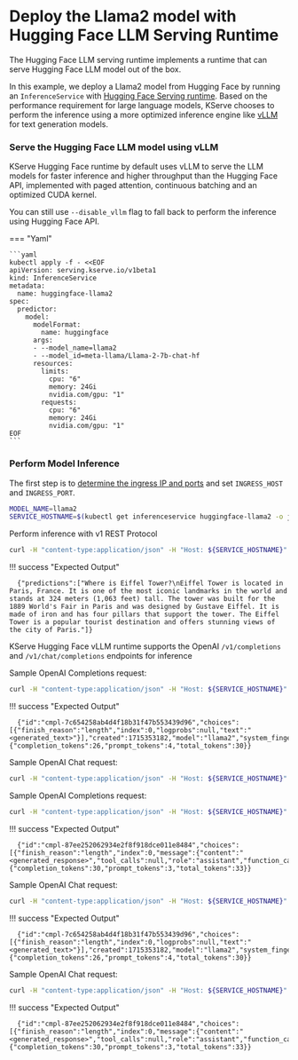 # Deploy the Llama2 model with Hugging Face LLM Serving Runtime
The Hugging Face LLM serving runtime implements a runtime that can serve Hugging Face LLM model out of the box. 

In this example, we deploy a Llama2 model from Hugging Face by running an `InferenceService` with [Hugging Face Serving runtime](https://github.com/kserve/kserve/tree/master/python/huggingfaceserver). Based on the performance requirement for large language models, KServe chooses to perform the inference using a more optimized inference engine like [vLLM](https://github.com/vllm-project/vllm) for text generation models.

### Serve the Hugging Face LLM model using vLLM

KServe Hugging Face runtime by default uses vLLM to serve the LLM models for faster inference and higher throughput than the Hugging Face API, implemented with paged attention, continuous batching and an optimized CUDA kernel. 

You can still use `--disable_vllm` flag to fall back to perform the inference using Hugging Face API.


=== "Yaml"

    ```yaml
    kubectl apply -f - <<EOF
    apiVersion: serving.kserve.io/v1beta1
    kind: InferenceService
    metadata:
      name: huggingface-llama2
    spec:
      predictor:
        model:
          modelFormat:
            name: huggingface
          args:
          - --model_name=llama2
          - --model_id=meta-llama/Llama-2-7b-chat-hf
          resources:
            limits:
              cpu: "6"
              memory: 24Gi
              nvidia.com/gpu: "1"
            requests:
              cpu: "6"
              memory: 24Gi
              nvidia.com/gpu: "1"
    EOF
    ```

### Perform Model Inference

The first step is to [determine the ingress IP and ports](../../../../get_started/first_isvc.md#4-determine-the-ingress-ip-and-ports) and set `INGRESS_HOST` and `INGRESS_PORT`.

```bash
MODEL_NAME=llama2
SERVICE_HOSTNAME=$(kubectl get inferenceservice huggingface-llama2 -o jsonpath='{.status.url}' | cut -d "/" -f 3)
```

Perform inference with v1 REST Protocol

```bash
curl -H "content-type:application/json" -H "Host: ${SERVICE_HOSTNAME}" -v http://${INGRESS_HOST}:${INGRESS_PORT}/v1/models/${MODEL_NAME}:predict -d '{"instances": ["Where is Eiffel Tower?"] }'
```

!!! success "Expected Output"

  ```{ .bash .no-copy }
    {"predictions":["Where is Eiffel Tower?\nEiffel Tower is located in Paris, France. It is one of the most iconic landmarks in the world and stands at 324 meters (1,063 feet) tall. The tower was built for the 1889 World's Fair in Paris and was designed by Gustave Eiffel. It is made of iron and has four pillars that support the tower. The Eiffel Tower is a popular tourist destination and offers stunning views of the city of Paris."]}
  ```

KServe Hugging Face vLLM runtime supports the OpenAI `/v1/completions` and `/v1/chat/completions` endpoints for inference

Sample OpenAI Completions request:

```bash
curl -H "content-type:application/json" -H "Host: ${SERVICE_HOSTNAME}" -v http://${INGRESS_HOST}:${INGRESS_PORT}/openai/v1/completions -d '{"model": "${MODEL_NAME}", "prompt": "<prompt>", "stream":false, "max_tokens": 30 }'
```

!!! success "Expected Output"

  ```{ .bash .no-copy }
    {"id":"cmpl-7c654258ab4d4f18b31f47b553439d96","choices":[{"finish_reason":"length","index":0,"logprobs":null,"text":"<generated_text>"}],"created":1715353182,"model":"llama2","system_fingerprint":null,"object":"text_completion","usage":{"completion_tokens":26,"prompt_tokens":4,"total_tokens":30}}
  ```

Sample OpenAI Chat request:

```bash
curl -H "content-type:application/json" -H "Host: ${SERVICE_HOSTNAME}" -v http://${INGRESS_HOST}:${INGRESS_PORT}/openai/v1/chat/completions -d '{"model": "${MODEL_NAME}", "messages": [{"role": "user","content": "<message>"}], "stream":false }'
```

Sample OpenAI Completions request:

```bash
curl -H "content-type:application/json" -H "Host: ${SERVICE_HOSTNAME}" -v http://${INGRESS_HOST}:${INGRESS_PORT}/openai/v1/completions -d '{"model": "${MODEL_NAME}", "prompt": "<prompt>", "stream":false, "max_tokens": 30 }'
```
!!! success "Expected Output"

  ```{ .bash .no-copy }
    {"id":"cmpl-87ee252062934e2f8f918dce011e8484","choices":[{"finish_reason":"length","index":0,"message":{"content":"<generated_response>","tool_calls":null,"role":"assistant","function_call":null},"logprobs":null}],"created":1715353461,"model":"llama2","system_fingerprint":null,"object":"chat.completion","usage":{"completion_tokens":30,"prompt_tokens":3,"total_tokens":33}}
  ```

Sample OpenAI Chat request:

```bash
curl -H "content-type:application/json" -H "Host: ${SERVICE_HOSTNAME}" -v http://${INGRESS_HOST}:${INGRESS_PORT}/v1/models/${MODEL_NAME}:predict -d '{"instances": ["Where is Eiffel Tower?"] }'

```
!!! success "Expected Output"

  ```{ .bash .no-copy }
    {"id":"cmpl-7c654258ab4d4f18b31f47b553439d96","choices":[{"finish_reason":"length","index":0,"logprobs":null,"text":"<generated_text>"}],"created":1715353182,"model":"llama2","system_fingerprint":null,"object":"text_completion","usage":{"completion_tokens":26,"prompt_tokens":4,"total_tokens":30}}
  ```

Sample OpenAI Chat request:

```bash
curl -H "content-type:application/json" -H "Host: ${SERVICE_HOSTNAME}" -v http://${INGRESS_HOST}:${INGRESS_PORT}/openai/v1/chat/completions -d '{"model": "${MODEL_NAME}", "messages": [{"role": "user","content": "<message>"}], "stream":false }'

```
!!! success "Expected Output"

  ```{ .bash .no-copy }
    {"id":"cmpl-87ee252062934e2f8f918dce011e8484","choices":[{"finish_reason":"length","index":0,"message":{"content":"<generated_response>","tool_calls":null,"role":"assistant","function_call":null},"logprobs":null}],"created":1715353461,"model":"llama2","system_fingerprint":null,"object":"chat.completion","usage":{"completion_tokens":30,"prompt_tokens":3,"total_tokens":33}}
  ```
